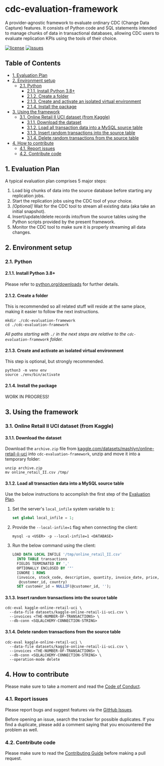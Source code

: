 # cdc-evaluation-framework

A provider-agnostic framework to evaluate ordinary CDC (Change Data Capture)
features. It consists of Python code and SQL statements intended to manage
chunks of data in transactional databases, allowing CDC users to evaluate
replication KPIs using the tools of their choice. 

[![license](https://img.shields.io/github/license/ricardolsmendes/cdc-evaluation-framework.svg)](https://github.com/ricardolsmendes/cdc-evaluation-framework/blob/main/LICENSE)
[![issues](https://img.shields.io/github/issues/ricardolsmendes/cdc-evaluation-framework.svg)](https://github.com/ricardolsmendes/cdc-evaluation-framework/issues)

## Table of Contents

<!-- toc -->

- [1. Evaluation Plan](#1-evaluation-plan)
- [2. Environment setup](#2-environment-setup)
  * [2.1. Python](#21-python)
    + [2.1.1. Install Python 3.8+](#211-install-python-38)
    + [2.1.2. Create a folder](#212-create-a-folder)
    + [2.1.3. Create and activate an isolated virtual environment](#213-create-and-activate-an-isolated-virtual-environment)
    + [2.1.4. Install the package](#214-install-the-package)
- [3. Using the framework](#3-using-the-framework)
  * [3.1. Online Retail II UCI dataset (from Kaggle)](#31-online-retail-ii-uci-dataset-from-kaggle)
    + [3.1.1. Download the dataset](#311-download-the-dataset)
    + [3.1.2. Load all transaction data into a MySQL source table](#312-load-all-transaction-data-into-a-mysql-source-table)
    + [3.1.3. Insert random transactions into the source table](#313-insert-random-transactions-into-the-source-table)
    + [3.1.4. Delete random transactions from the source table](#314-delete-random-transactions-from-the-source-table)
- [4. How to contribute](#4-how-to-contribute)
  * [4.1. Report issues](#41-report-issues)
  * [4.2. Contribute code](#42-contribute-code)

<!-- tocstop -->

## 1. Evaluation Plan

A typical evaluation plan comprises 5 major steps:

1. Load big chunks of data into the source database before starting any
   replication jobs.
2. Start the replication jobs using the CDC tool of your choice.
3. _[Optional]_ Wait for the CDC tool to stream all existing data (aka take an
   initial snapshot).
4. Insert/update/delete records into/from the source tables using the Python
   scripts provided by the present framework.
5. Monitor the CDC tool to make sure it is properly streaming all data changes.

## 2. Environment setup

### 2.1. Python

#### 2.1.1. Install Python 3.8+

Please refer to [python.org/downloads](https://www.python.org/downloads/) for
further details.

#### 2.1.2. Create a folder

This is recommended so all related stuff will reside at the same place, making
it easier to follow the next instructions.

```shell
mkdir ./cdc-evaluation-framework
cd ./cdc-evaluation-framework
```

_All paths starting with `./` in the next steps are relative to the
`cdc-evaluation-framework` folder._

#### 2.1.3. Create and activate an isolated virtual environment

This step is optional, but strongly recommended.

```shell
python3 -m venv env
source ./env/bin/activate
```

#### 2.1.4. Install the package

WORK IN PROGRESS!

## 3. Using the framework

### 3.1. Online Retail II UCI dataset (from Kaggle)

#### 3.1.1. Download the dataset

Download the `archive.zip` file from
[kaggle.com/datasets/mashlyn/online-retail-ii-uci](https://www.kaggle.com/datasets/mashlyn/online-retail-ii-uci)
into `cdc-evaluation-framework`, unzip and move it into a temporary folder:

```shell
unzip archive.zip
mv online_retail_II.csv /tmp/
```

#### 3.1.2. Load all transaction data into a MySQL source table

Use the below instructions to accomplish the first step of the [Evaluation
Plan](#1-evaluation-plan).

1. Set the server's `local_infile` system variable to `1`:
   ```sql
   set global local_infile = 1;
   ```

2. Provide the `--local-infile=1` flag when connecting the client:
   ```shell
   mysql -u <USER> -p --local-infile=1 <DATABASE>
   ```
   
3. Run the below command using the client:
   ```sql
   LOAD DATA LOCAL INFILE '/tmp/online_retail_II.csv'
     INTO TABLE transactions
     FIELDS TERMINATED BY ','
     OPTIONALLY ENCLOSED BY '"'
     IGNORE 1 ROWS
     (invoice, stock_code, description, quantity, invoice_date, price,
      @customer_id, country)
     SET customer_id = NULLIF(@customer_id, '');
   ```

#### 3.1.3. Insert random transactions into the source table

```shell
cdc-eval kaggle-online-retail-uci \
  --data-file datasets/kaggle-online-retail-ii-uci.csv \
  --invoices <THE-NUMBER-OF-TRANSACTIONS> \
  --db-conn <SQLALCHEMY-CONNECTION-STRING>
```

#### 3.1.4. Delete random transactions from the source table

```shell
cdc-eval kaggle-online-retail-uci \
  --data-file datasets/kaggle-online-retail-ii-uci.csv \
  --invoices <THE-NUMBER-OF-TRANSACTIONS> \
  --db-conn <SQLALCHEMY-CONNECTION-STRING> \
  --operation-mode delete
```

## 4. How to contribute

Please make sure to take a moment and read the [Code of
Conduct](https://github.com/ricardolsmendes/cdc-evaluation-framework/blob/main/.github/CODE_OF_CONDUCT.md).

### 4.1. Report issues

Please report bugs and suggest features via the [GitHub
Issues](https://github.com/ricardolsmendes/cdc-evaluation-framework/issues).

Before opening an issue, search the tracker for possible duplicates. If you find a duplicate, please
add a comment saying that you encountered the problem as well.

### 4.2. Contribute code

Please make sure to read the [Contributing
Guide](https://github.com/ricardolsmendes/cdc-evaluation-framework/blob/main/.github/CONTRIBUTING.md)
before making a pull request.
